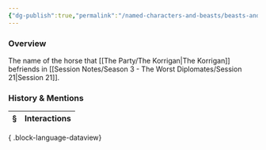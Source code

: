 ```yaml
---
{"dg-publish":true,"permalink":"/named-characters-and-beasts/beasts-and-animals/boogaloo/","tags":["NPC"],"updated":"2025-06-10T19:04:24.523+01:00"}
---
```



### Overview
The name of the horse that [[The Party/The Korrigan\|The Korrigan]] befriends in [[Session Notes/Season 3 - The Worst Diplomates/Session 21\|Session 21]].

### History & Mentions
| § | Interactions |
| - | ------------ |

{ .block-language-dataview}